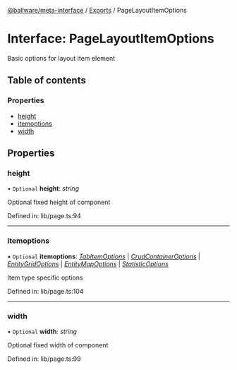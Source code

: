 [@ballware/meta-interface](../README.md) / [Exports](../modules.md) / PageLayoutItemOptions

# Interface: PageLayoutItemOptions

Basic options for layout item element

## Table of contents

### Properties

- [height](pagelayoutitemoptions.md#height)
- [itemoptions](pagelayoutitemoptions.md#itemoptions)
- [width](pagelayoutitemoptions.md#width)

## Properties

### height

• `Optional` **height**: *string*

Optional fixed height of component

Defined in: lib/page.ts:94

___

### itemoptions

• `Optional` **itemoptions**: [*TabItemOptions*](tabitemoptions.md) \| [*CrudContainerOptions*](crudcontaineroptions.md) \| [*EntityGridOptions*](entitygridoptions.md) \| [*EntityMapOptions*](entitymapoptions.md) \| [*StatisticOptions*](statisticoptions.md)

Item type specific options

Defined in: lib/page.ts:104

___

### width

• `Optional` **width**: *string*

Optional fixed width of component

Defined in: lib/page.ts:99
